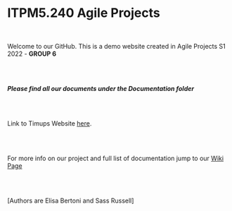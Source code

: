 # ITPM5.240 Agile Projects 

<br>

Welcome to our GitHub. This is a demo website created in Agile Projects S1 2022 - **GROUP 6**

<br>
<br>

***Please find all our documents under the Documentation folder***

<br>
<br>

Link to Timups Website [here](https://elisabertoni.github.io/Agile2022_Group6/).

<br>
<br>


For more info on our project and full list of documentation jump to our [Wiki Page](https://github.com/elisabertoni/Agile2022_Group6/wiki)

<br>
<br>

[Authors are Elisa Bertoni and Sass Russell]
